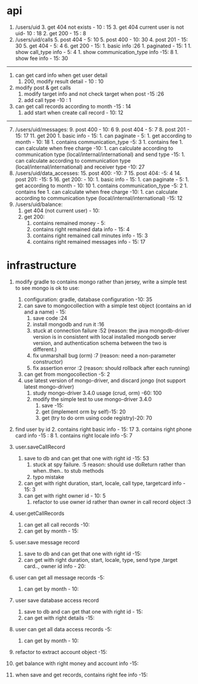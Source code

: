 # api
1. /users/uid
	3. get 404 not exists - 10 : 15
	3. get 404 current user is not uid- 10 : 18
	2. get 200 - 15 : 8
3. /users/uid/calls
	5. post 404 - 5: 10
	5. post 400 - 10: 30
	4. post 201 - 15: 30
	5. get 404 - 5: 4
	6. get 200 - 15: 
	    1. basic info :26
	    1. paginated - 15: 1
	    1. show call_type info - 5: 4
	    1. show communication_type info -15: 8
	    1. show fee info - 15:  30

-----------
1. can get card info when get user detail
    1. 200, modify result detail - 10 : 10
1. modify post & get calls
    1. modify target info and not check target when post -15 :26
    1. add call type -10 : 1
1. can get call records according to month -15 : 14
    1. add start when create call record - 10: 12
-----------

7. /users/uid/messages:
	9. post 400 - 10: 6
	9. post 404 - 5: 7
	8. post 201 - 15: 17
	11. get 200
	    1. basic info - 15: 
	    1. can paginate - 5:
	    1. get according to month - 10: 18
	    1. contains communication_type -5: 3
	    1. contains fee
	        1. can calculate when free charge -10: 
	        1. can calculate according to communication type (local/internal/international) and send type -15: 
	        1. can calculate according to communication type (local/internal/international) and receiver type -10: 27
13. /users/uid/data_accesses:
	15. post 400: -10: 7
	15. post 404: -5: 4
	14. post 201: -15: 5
	16. get 200: - 10:
        1. basic info - 15:
	    1. can paginate - 5:
	    1. get according to month - 10: 10
	    1. contains communication_type -5: 2
	    1. contains fee
	        1. can calculate when free charge -10:
	        1. can calculate according to communication type (local/internal/international) -15: 12
1. /users/uid/balance:
    1. get 404 (not current user) - 10:
    1. get 200:
        1. contains remained money - 5:
        1. contains right remained data info - 15: 4
        1. contains right remained call minutes info - 15: 3
        1. contains right remained messages info - 15: 17



# infrastructure
1. modify gradle to contains mongo rather than jersey, write a simple test to see mongo is ok to use:
    1. configuration: gradle, database configuration -10: 35 
    1. can save to mongocollection with a simple test object (contains an id and a name) - 15:
        1. save code :24
        1. install mongodb and run it :16
        1. stuck at connection failure :52 (reason: the java mongodb-driver version is in consistent with local installed mongodb server version, and authentication schema between the two is different.)
        1. fix unmarshall bug (orm) :7 (reason: need a non-parameter constructor)
        1. fix assertion error :2 (reason: should rollback after each running)
    1. can get from mongocollection -5: 2
    1. use latest version of mongo-driver, and discard jongo (not support latest mongo-driver)
        1. study mongo-driver 3.4.0 usage (crud, orm) -60: 100
        2. modify the simple test to use mongo-driver 3.4.0
            1. save -15:
            2. get (implement orm by self)-15: 20
            2. get (try to do orm using code registry)-20: 70

1. find user by id
	2. contains right basic info - 15: 17
	3. contains right phone card info -15 : 8 
	    1. contains right locale info -5: 7
5. user.saveCallRecord
    1. save to db and can get that one with right id -15: 53
        1. stuck at spy failure. :5 reason: should use doReturn rather than when..then.. to stub methods
        1. typo mistake
    1. can get with right duration, start, locale, call type, targetcard info - 15: 3
    1. can get with right owner id - 10: 5
        1. refactor to use owner id rather than owner in call record object :3
1. user.getCallRecords
    1. can get all call records -10:
    1. can get by month - 15:
1. user.save message record
    1. save to db and can get that one with right id -15:
    1. can get with right duration, start, locale, type, send type ,target card.., owner id info - 20:
1. user can get all message records -5:
    1. can get by month - 10:
1. user save database access record
    1. save to db and can get that one with right id - 15:
    1. can get with right details -15:
1. user can get all data access records -5:
    1. can get by month - 10:
1. refactor to extract account object -15:
1. get balance with right money and account info -15:

1. when save and get records, contains right fee info -15:
